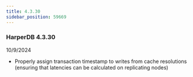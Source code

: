 ```yaml
---
title: 4.3.30
sidebar_position: 59669
---
```


### HarperDB 4.3.30

10/9/2024

- Properly assign transaction timestamp to writes from cache resolutions (ensuring that latencies can be calculated on replicating nodes)
